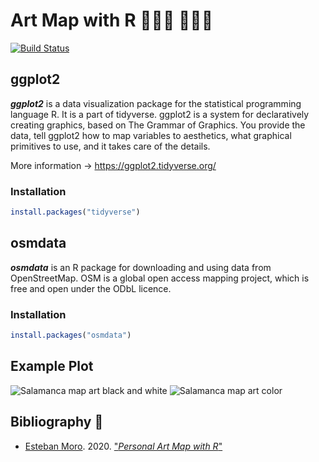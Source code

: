 # Art Map with R 👩🏻‍🎨 🧑🏻‍🎨

[![Build Status](https://travis-ci.com/vjsantojaca/art-map-octo.svg?branch=main)](https://travis-ci.com/vjsantojaca/art-map-octo)
## ggplot2
***ggplot2*** is a data visualization package for the statistical programming language R. It is a part of tidyverse. ggplot2 is a system for declaratively creating graphics, based on The Grammar of Graphics. You provide the data, tell ggplot2 how to map variables to aesthetics, what graphical primitives to use, and it takes care of the details.

More information -> https://ggplot2.tidyverse.org/

### Installation
```R
install.packages("tidyverse")
```

## osmdata
***osmdata*** is an R package for downloading and using data from OpenStreetMap.  OSM is a global open access mapping project, which is free and open under the ODbL licence.

### Installation
``` R
install.packages("osmdata")
```

## Example Plot
![Salamanca map art black and white](plots/salamanca_500_white_black.png "Salamanca map art black and white")
![Salamanca map art color](plots/salamanca_500_colors.png "Salamanca map art colors")
## Bibliography 📘
- [Esteban Moro](https://github.com/emoro). 2020. ["*Personal Art Map with R*"](http://estebanmoro.org/post/2020-10-19-personal-art-map-with-r/)